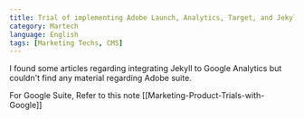 ```yaml
---
title: Trial of implementing Adobe Launch, Analytics, Target, and Jekyll
category: Martech
language: English
tags: [Marketing Techs, CMS]
---
```


I found some articles regarding integrating Jekyll to Google Analytics but couldn't find any material regarding Adobe suite. 


For Google Suite, Refer to this note [[Marketing-Product-Trials-with-Google]]

